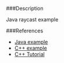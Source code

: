 ###Description

Java raycast example

###References
* [Java example](https://www.instructables.com/id/Making-a-Basic-3D-Engine-in-Java/)
* [C++ example](https://github.com/OneLoneCoder/CommandLineFPS)
* [C++ Tutorial](http://ilinblog.ru/article.php?id_article=49)